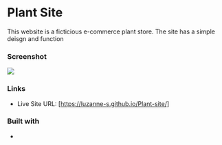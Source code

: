 #  Plant Site

This website is a ficticious e-commerce plant store.
The site has a simple deisgn and function

### Screenshot

![](./plant.png)

### Links

- Live Site URL: [https://luzanne-s.github.io/Plant-site/]


### Built with

-
